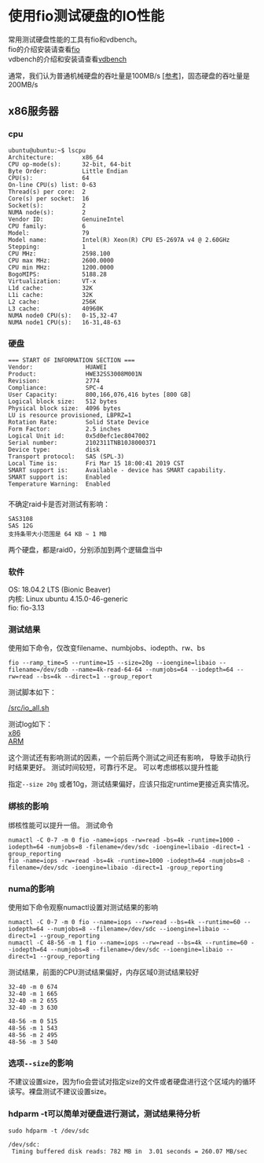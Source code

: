 使用fio测试硬盘的IO性能
===============
常用测试硬盘性能的工具有fio和vdbench。  
fio的介绍安装请查看[fio](fio.md)  
vdbench的介绍和安装请查看[vdbench](vdbench.md)

通常，我们认为普通机械硬盘的吞吐量是100MB/s [[参考]](https://hdd.userbenchmark.com/#)，固态硬盘的吞吐量是200MB/s
## x86服务器

### cpu
```
ubuntu@ubuntu:~$ lscpu
Architecture:        x86_64
CPU op-mode(s):      32-bit, 64-bit
Byte Order:          Little Endian
CPU(s):              64
On-line CPU(s) list: 0-63
Thread(s) per core:  2
Core(s) per socket:  16
Socket(s):           2
NUMA node(s):        2
Vendor ID:           GenuineIntel
CPU family:          6
Model:               79
Model name:          Intel(R) Xeon(R) CPU E5-2697A v4 @ 2.60GHz
Stepping:            1
CPU MHz:             2598.100
CPU max MHz:         2600.0000
CPU min MHz:         1200.0000
BogoMIPS:            5188.28
Virtualization:      VT-x
L1d cache:           32K
L1i cache:           32K
L2 cache:            256K
L3 cache:            40960K
NUMA node0 CPU(s):   0-15,32-47
NUMA node1 CPU(s):   16-31,48-63
```

### 硬盘
```
=== START OF INFORMATION SECTION ===
Vendor:               HUAWEI
Product:              HWE32SS3008M001N
Revision:             2774
Compliance:           SPC-4
User Capacity:        800,166,076,416 bytes [800 GB]
Logical block size:   512 bytes
Physical block size:  4096 bytes
LU is resource provisioned, LBPRZ=1
Rotation Rate:        Solid State Device
Form Factor:          2.5 inches
Logical Unit id:      0x5d0efc1ec8047002
Serial number:        2102311TNB10J8000371
Device type:          disk
Transport protocol:   SAS (SPL-3)
Local Time is:        Fri Mar 15 18:00:41 2019 CST
SMART support is:     Available - device has SMART capability.
SMART support is:     Enabled
Temperature Warning:  Enabled
```

###
不确定raid卡是否对测试有影响：
```
SAS3108
SAS 12G
支持条带大小范围是 64 KB ~ 1 MB
```
两个硬盘，都是raid0，分别添加到两个逻辑盘当中

### 软件

OS:     18.04.2 LTS (Bionic Beaver)  
内核:   Linux ubuntu 4.15.0-46-generic  
fio:    fio-3.13


### 测试结果
使用如下命令，仅改变filename、numbjobs、iodepth、rw、bs
```shell
fio --ramp_time=5 --runtime=15 --size=20g --ioengine=libaio --filename=/dev/sdb --name=4k-read-64-64 --numjobs=64 --iodepth=64 --rw=read --bs=4k --direct=1 --group_report 
```
测试脚本如下：

[/src/io_all.sh](script/io_all.sh)

测试log如下：  
[x86](resources/x86_fio_simple.txt)  
[ARM](resources/arm_fio_simple.txt)

这个测试还有影响测试的因素，一个前后两个测试之间还有影响， 导致手动执行时结果更好。
测试时间较短，可靠行不足。
可以考虑绑核以提升性能

指定`--size 20g` 或者10g，测试结果偏好，应该只指定runtime更接近真实情况。

### 绑核的影响

绑核性能可以提升一倍。
测试命令
```shell
numactl -C 0-7 -m 0 fio -name=iops -rw=read -bs=4k -runtime=1000 -iodepth=64 -numjobs=8 -filename=/dev/sdc -ioengine=libaio -direct=1 -group_reporting
fio -name=iops -rw=read -bs=4k -runtime=1000 -iodepth=64 -numjobs=8 -filename=/dev/sdc -ioengine=libaio -direct=1 -group_reporting
```


### numa的影响
使用如下命令观察numactl设置对测试结果的影响
```shell
numactl -C 0-7 -m 0 fio --name=iops --rw=read --bs=4k --runtime=60 --iodepth=64 --numjobs=8 --filename=/dev/sdc --ioengine=libaio --direct=1 --group_reporting
numactl -C 48-56 -m 1 fio --name=iops --rw=read --bs=4k --runtime=60 --iodepth=64 --numjobs=8 --filename=/dev/sdc --ioengine=libaio --direct=1 --group_reporting
```
测试结果，前面的CPU测试结果偏好，内存区域0测试结果较好
```
32-40 -m 0 674
32-40 -m 1 665
32-40 -m 2 655
32-40 -m 3 630

48-56 -m 0 515
48-56 -m 1 543
48-56 -m 2 495
48-56 -m 3 540
```

### 选项`--size`的影响
不建议设置size，因为fio会尝试对指定size的文件或者硬盘进行这个区域内的循环读写。裸盘测试不建议设置size。

### hdparm -t可以简单对硬盘进行测试，测试结果待分析
```
sudo hdparm -t /dev/sdc

/dev/sdc:
 Timing buffered disk reads: 782 MB in  3.01 seconds = 260.07 MB/sec
```

